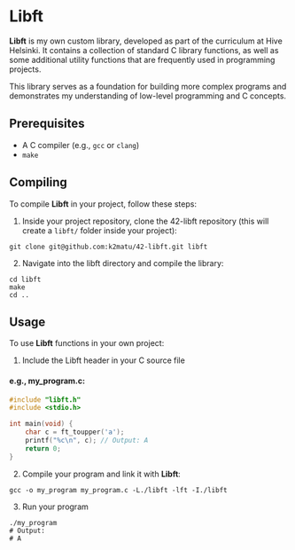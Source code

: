 
# Libft
**Libft** is my own custom library, developed as part of the curriculum at Hive Helsinki. It contains a collection of standard C library functions, as well as some additional utility functions that are frequently used in programming projects. 

This library serves as a foundation for building more complex programs and demonstrates my understanding of low-level programming and C concepts.

## Prerequisites
- A C compiler (e.g., `gcc` or `clang`)  
- `make`

## Compiling
To compile **Libft** in your project, follow these steps:
1. Inside your project repository, clone the 42-libft repository (this will create a `libft/` folder inside your project):
```
git clone git@github.com:k2matu/42-libft.git libft
```
2. Navigate into the libft directory and compile the library:
```
cd libft
make
cd ..
```
## Usage

To use **Libft** functions in your own project:

1. Include the Libft header in your C source file
#### e.g., my_program.c:
```c
#include "libft.h"
#include <stdio.h>

int main(void) {
    char c = ft_toupper('a');
    printf("%c\n", c); // Output: A
    return 0;
}
```
2. Compile your program and link it with **Libft**:
```
gcc -o my_program my_program.c -L./libft -lft -I./libft
```
3. Run your program
```
./my_program
# Output:
# A
```

